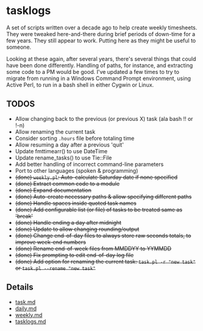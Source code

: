 # tasklogs

A set of scripts written over a decade ago to help create weekly timesheets.
They were tweaked here-and-there during brief periods of down-time for a few years.
They still appear to work.  Putting here as they might be useful to someone.

Looking at these again, after several years, there's several things that could have
been done differently.  Handling of paths, for instance, and extracting some code
to a PM would be good.  I've updated a few times to try to migrate from running in
a Windows Command Prompt environment, using Active Perl, to run in a bash shell in
either Cygwin or Linux.

## TODOS

- Allow changing back to the previous (or previous X) task (ala bash !! or !-n)
- Allow renaming the current task
- Consider sorting `.hours` file before totaling time
- Allow resuming a day after a previous 'quit'
- Update fmttimearr() to use DateTime
- Update rename\_tasks() to use Tie::File
- Add better handling of incorrect command-line parameters
- Port to other languages (spoken & programming)
- ~~(done) `weekly.pl`: Auto-calculate Saturday date if none specified~~
- ~~(done) Extract common code to a module~~
- ~~(done) Expand documentation~~
- ~~(done) Auto-create necessary paths & allow specifying different paths~~
- ~~(done) Handle spaces inside quoted task names~~
- ~~(done) Add configurable list (or file) of tasks to be treated same as 'break'~~
- ~~(done) Handle ending a day after midnight~~
- ~~(done) Update to allow changing rounding/output~~
- ~~(done) Change end-of-day files to always store raw seconds totals, to improve week-end numbers~~
- ~~(done) Rename end-of-week files from MMDDYY to YYMMDD~~
- ~~(done) Fix prompting to edit end-of-day log file~~
- ~~(done) Add option for renaming the current task: `task.pl -r "new task"` or `task.pl --rename "new task"`~~

## Details

- [task.md](task.md)
- [daily.md](daily.md)
- [weekly.md](weekly.md)
- [tasklogs.md](tasklogs.md)

